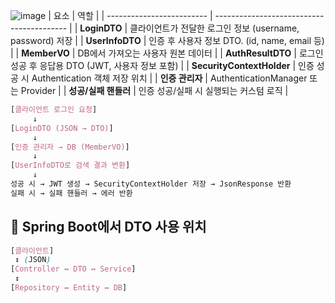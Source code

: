 ![image](https://github.com/user-attachments/assets/c81610c8-6f1c-4796-b46a-1c87754c879e)
| 요소                        | 역할                                        |
| ------------------------- | ----------------------------------------- |
| **LoginDTO**              | 클라이언트가 전달한 로그인 정보 (username, password) 저장 |
| **UserInfoDTO**           | 인증 후 사용자 정보 DTO. (id, name, email 등)      |
| **MemberVO**              | DB에서 가져오는 사용자 원본 데이터                      |
| **AuthResultDTO**         | 로그인 성공 후 응답용 DTO (JWT, 사용자 정보 포함)         |
| **SecurityContextHolder** | 인증 성공 시 Authentication 객체 저장 위치           |
| **인증 관리자**                | AuthenticationManager 또는 Provider         |
| **성공/실패 핸들러**             | 인증 성공/실패 시 실행되는 커스텀 로직                    |


```css
[클라이언트 로그인 요청]
     ↓
[LoginDTO (JSON → DTO)]
     ↓
[인증 관리자 → DB (MemberVO)]
     ↓
[UserInfoDTO로 검색 결과 변환]
     ↓
성공 시 → JWT 생성 → SecurityContextHolder 저장 → JsonResponse 반환
실패 시 → 실패 핸들러 → 에러 반환
```

## 🚩 Spring Boot에서 DTO 사용 위치
```scss
[클라이언트]
 ↕ (JSON)
[Controller ↔ DTO ↔ Service]
 ↕
[Repository ↔ Entity ↔ DB]
```


